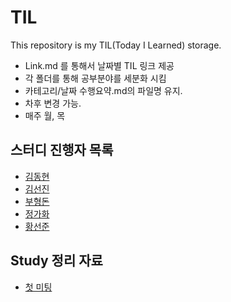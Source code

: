 # TIL
This repository is my TIL(Today I Learned) storage.

- Link.md 를 통해서 날짜별 TIL 링크 제공
- 각 폴더를 통해 공부분야를 세분화 시킴
- 카테고리/날짜 수행요약.md의 파일명 유지.
- 차후 변경 가능.
- 매주 월, 목 

## 스터디 진행자 목록

- [김동현](https://github.com/knight2995)
- [김선진](https://github.com/Junnis0123) 
- [부형돈](https://github.com/gurobooru)
- [정가화](https://github.com/gagahwahwa)
- [황선준]()

## Study 정리 자료
- [첫 미팅](https://github.com/knight2995/TIL/blob/master/Study/20190127%20Study%20Kick-off%20Meeting.md)
